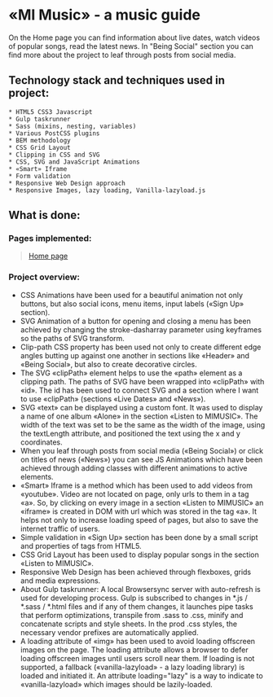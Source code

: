 # «MI Music» - a music guide
On the Home page you can find information about live dates, watch videos of popular songs, read the latest news. In "Being Social" section you can find more about the project to leaf through posts from social media.

## Technology stack and techniques used in project:
	* HTML5 CSS3 Javascript
	* Gulp taskrunner
	* Sass (mixins, nesting, variables)
	* Various PostCSS plugins
	* BEM methodology
	* CSS Grid Layout
	* Clipping in CSS and SVG
	* CSS, SVG and JavaScript Animations
	* «Smart» Iframe
	* Form validation
	* Responsive Web Design approach
	* Responsive Images, lazy loading, Vanilla-lazyload.js

## What is done:
### Pages implemented:
> [Home page](https://gorodetskaya-mariia.github.io/MI-Music/build/)<br> 

### Project overview:

- CSS Animations have been used for a beautiful animation not only buttons, but also social icons, menu items, input labels («Sign Up» section).
- SVG Animation of a button for opening and closing a menu has been achieved by changing the stroke-dasharray parameter using keyframes so the paths of SVG transform.
- Clip-path CSS property has been used not only to create different edge angles butting up against one another in sections like «Header» and «Being Social», but also to create decorative circles.
- The SVG «clipPath» element helps to use the «path» element as a clipping path. The paths of SVG have been wrapped into «clipPath» with «id». The id has been used to connect SVG and a section where I want to use «clipPath» (sections «Live Dates» and «News»).
- SVG «text» can be displayed using a custom font. It was used to display a name of one album «Alone» in the section «Listen to MIMUSIC». The width of the text was set to be the same as the width of the image, using the textLength attribute, and positioned the text using the x and y coordinates.
- When you leaf through posts from social media («Being Social») or click on titles of news («News») you can see JS Animations which have been achieved through adding classes with different animations to active elements.
- «Smart» Iframe is a method which has been used to add videos from «youtube». Video are not located on page, only urls to them in a tag «a». So, by clicking on every image in a section «Listen to MIMUSIC» an «iframe» is created in DOM with url which was stored in the tag «a». It helps not only to increase loading speed of pages, but also to save the internet traffic of users.
- Simple validation in «Sign Up» section has been done by a small script and properties of tags from HTML5.
- CSS Grid Layout has been used to display popular songs in the section «Listen to MIMUSIC».
- Responsive Web Design has been achieved through flexboxes, grids and media expressions.
- About Gulp taskrunner: A local Browsersync server with auto-refresh is used for developing process. Gulp is subscribed to changes in *.js / *.sass / *.html files and if any of them changes, it launches pipe tasks that perform optimizations, transpile from .sass to .css, minify and concatenate scripts and style sheets. In the prod .css styles, the necessary vendor prefixes are automatically applied.
- A loading attribute of «img» has been used to avoid loading offscreen images on the page. The loading attribute allows a browser to defer loading offscreen images until users scroll near them. If loading is not supported, a fallback («vanilla-lazyload» - a lazy loading library) is loaded and initiated it. An attribute loading="lazy" is a way to indicate to «vanilla-lazyload» which images should be lazily-loaded.
<!-- - Every image is a responsive image — image that works well on devices with widely differing screen sizes and resolutions. This way the browser can choose the image that best fits the current view and/or device. I used <picture> element to add more flexibility when specifying image resources.  -->
